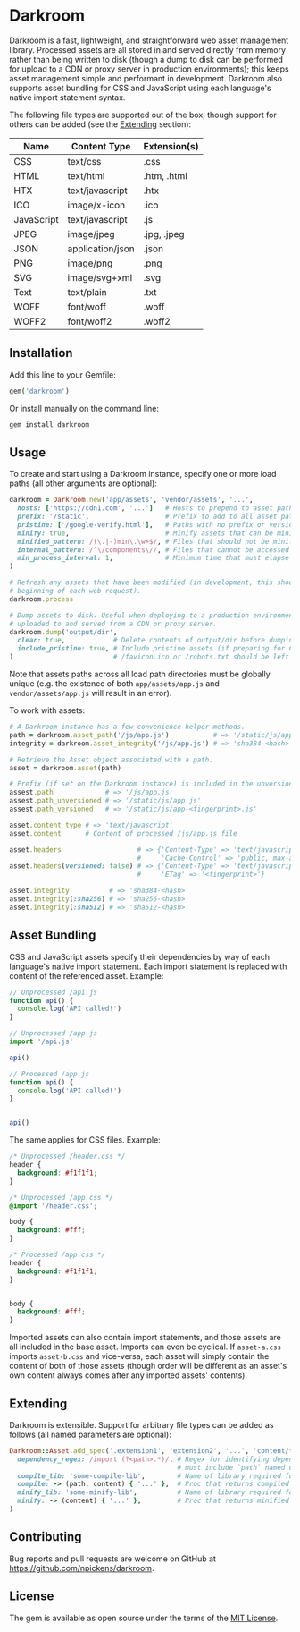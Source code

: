 # Darkroom

Darkroom is a fast, lightweight, and straightforward web asset management library. Processed assets are all
stored in and served directly from memory rather than being written to disk (though a dump to disk can be
performed for upload to a CDN or proxy server in production environments); this keeps asset management
simple and performant in development. Darkroom also supports asset bundling for CSS and JavaScript using
each language's native import statement syntax.

The following file types are supported out of the box, though support for others can be added (see the
[Extending](#extending) section):

| Name       | Content Type     | Extension(s) |
|------------|------------------|--------------|
| CSS        | text/css         | .css         |
| HTML       | text/html        | .htm, .html  |
| HTX        | text/javascript  | .htx         |
| ICO        | image/x-icon     | .ico         |
| JavaScript | text/javascript  | .js          |
| JPEG       | image/jpeg       | .jpg, .jpeg  |
| JSON       | application/json | .json        |
| PNG        | image/png        | .png         |
| SVG        | image/svg+xml    | .svg         |
| Text       | text/plain       | .txt         |
| WOFF       | font/woff        | .woff        |
| WOFF2      | font/woff2       | .woff2       |

## Installation

Add this line to your Gemfile:

```ruby
gem('darkroom')
```

Or install manually on the command line:

```bash
gem install darkroom
```

## Usage

To create and start using a Darkroom instance, specify one or more load paths (all other arguments are
optional):

```ruby
darkroom = Darkroom.new('app/assets', 'vendor/assets', '...',
  hosts: ['https://cdn1.com', '...']   # Hosts to prepend to asset paths (useful in production)
  prefix: '/static',                   # Prefix to add to all asset paths
  pristine: ['/google-verify.html'],   # Paths with no prefix or versioning (e.g. /favicon.ico)
  minify: true,                        # Minify assets that can be minified
  minified_pattern: /(\.|-)min\.\w+$/, # Files that should not be minified
  internal_pattern: /^\/components\//, # Files that cannot be accessed directly
  min_process_interval: 1,             # Minimum time that must elapse between process calls
)

# Refresh any assets that have been modified (in development, this should be called at the
# beginning of each web request).
darkroom.process

# Dump assets to disk. Useful when deploying to a production environment where assets will be
# uploaded to and served from a CDN or proxy server.
darkroom.dump('output/dir',
  clear: true,            # Delete contents of output/dir before dumping
  include_pristine: true, # Include pristine assets (if preparing for CDN upload, files like
)                         # /favicon.ico or /robots.txt should be left out)
```

Note that assets paths across all load path directories must be globally unique (e.g. the existence of both
`app/assets/app.js` and `vendor/assets/app.js` will result in an error).

To work with assets:

```ruby
# A Darkroom instance has a few convenience helper methods.
path = darkroom.asset_path('/js/app.js')           # => '/static/js/app-<fingerprint>.js'
integrity = darkroom.asset_integrity('/js/app.js') # => 'sha384-<hash>'

# Retrieve the Asset object associated with a path.
asset = darkroom.asset(path)

# Prefix (if set on the Darkroom instance) is included in the unversioned and versioned paths.
assest.path             # => '/js/app.js'
assest.path_unversioned # => '/static/js/app.js'
assest.path_versioned   # => '/static/js/app-<fingerprint>.js'

asset.content_type # => 'text/javascript'
asset.content      # Content of processed /js/app.js file

asset.headers                   # => {'Content-Type' => 'text/javascript',
                                #     'Cache-Control' => 'public, max-age=31536000'}
asset.headers(versioned: false) # => {'Content-Type' => 'text/javascript',
                                #     'ETag' => '<fingerprint>'}

asset.integrity          # => 'sha384-<hash>'
asset.integrity(:sha256) # => 'sha256-<hash>'
asset.integrity(:sha512) # => 'sha512-<hash>'
```

## Asset Bundling

CSS and JavaScript assets specify their dependencies by way of each language's native import statement. Each
import statement is replaced with content of the referenced asset. Example:

```javascript
// Unprocessed /api.js
function api() {
  console.log('API called!')
}

// Unprocessed /app.js
import '/api.js'

api()

// Processed /app.js
function api() {
  console.log('API called!')
}


api()
```

The same applies for CSS files. Example:

```css
/* Unprocessed /header.css */
header {
  background: #f1f1f1;
}

/* Unprocessed /app.css */
@import '/header.css';

body {
  background: #fff;
}

/* Processed /app.css */
header {
  background: #f1f1f1;
}


body {
  background: #fff;
}
```

Imported assets can also contain import statements, and those assets are all included in the base asset.
Imports can even be cyclical. If `asset-a.css` imports `asset-b.css` and vice-versa, each asset will simply
contain the content of both of those assets (though order will be different as an asset's own content always
comes after any imported assets' contents).

## Extending

Darkroom is extensible. Support for arbitrary file types can be added as follows (all named parameters are
optional):

```ruby
Darkroom::Asset.add_spec('.extension1', 'extension2', '...', 'content/type',
  dependency_regex: /import (?<path>.*)/, # Regex for identifying dependencies for bundling;
                                          # must include `path` named capture group
  compile_lib: 'some-compile-lib',        # Name of library required for compilation
  compile: -> (path, content) { '...' },  # Proc that returns compiled content
  minify_lib: 'some-minify-lib',          # Name of library required for minification
  minify: -> (content) { '...' },         # Proc that returns minified content
)

```

## Contributing

Bug reports and pull requests are welcome on GitHub at https://github.com/npickens/darkroom.

## License

The gem is available as open source under the terms of the
[MIT License](https://opensource.org/licenses/MIT).
